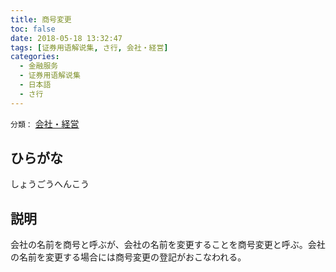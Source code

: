```yaml
---
title: 商号変更
toc: false
date: 2018-05-18 13:32:47
tags: [证券用语解说集, さ行, 会社・経営]
categories:
  - 金融服务
  - 证券用语解说集
  - 日本語
  - さ行
---
```


`分類：` [会社・経営](/tags/会社・経営/)

## ひらがな

しょうごうへんこう

## 説明

会社の名前を商号と呼ぶが、会社の名前を変更することを商号変更と呼ぶ。会社の名前を変更する場合には商号変更の登記がおこなわれる。
